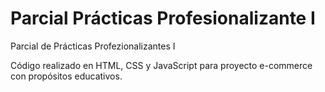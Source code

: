 # Parcial Prácticas Profesionalizante I
Parcial de Prácticas Profezionalizantes I

Código realizado en HTML, CSS y JavaScript para proyecto e-commerce con propósitos educativos.
